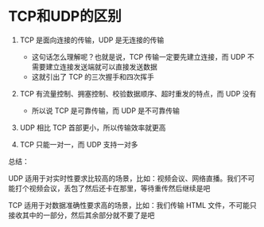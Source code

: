# TCP和UDP的区别

1. TCP 是面向连接的传输，UDP 是无连接的传输
    - 这句话怎么理解呢？也就是说，TCP 传输一定要先建立连接，而 UDP 不需要建立连接发送端就可以直接发送数据
    - 这就引出了 TCP 的三次握手和四次挥手

2. TCP 有流量控制、拥塞控制、校验数据顺序、超时重发的特点，而 UDP 没有
    - 所以说 TCP 是可靠传输，而 UDP 是不可靠传输

3. UDP 相比 TCP 首部更小，所以传输效率就更高

4. TCP 只能一对一，而 UDP 支持一对多

总结：

UDP 适用于对实时性要求比较高的场景，比如：视频会议、网络直播。我们不可能打个视频会议，丢包了然后还卡在那里，等待重传然后继续是吧

TCP 适用于对数据准确性要求高的场景，比如：我们传输 HTML 文件，不可能只接收其中的一部分，然后其余部分就不要了是吧
